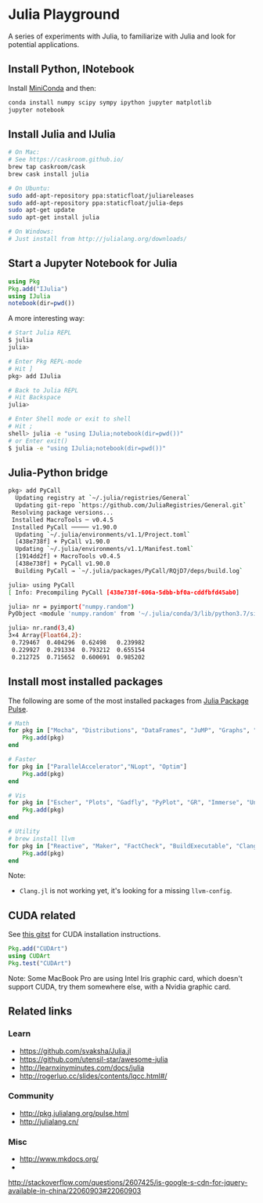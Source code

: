 Julia Playground
====================

A series of experiments with Julia, to familiarize with Julia and look for
potential applications.

Install Python, INotebook
-----------------------------------------

Install [MiniConda](http://conda.pydata.org/miniconda.html) and then:

```bash
conda install numpy scipy sympy ipython jupyter matplotlib
jupyter notebook
```

Install Julia and IJulia
-----------------------------------------

```bash
# On Mac:
# See https://caskroom.github.io/
brew tap caskroom/cask
brew cask install julia

# On Ubuntu:
sudo add-apt-repository ppa:staticfloat/juliareleases
sudo add-apt-repository ppa:staticfloat/julia-deps
sudo apt-get update
sudo apt-get install julia

# On Windows:
# Just install from http://julialang.org/downloads/
```

Start a Jupyter Notebook for Julia
------------------------------------

```julia
using Pkg
Pkg.add("IJulia")
using IJulia
notebook(dir=pwd())
```

A more interesting way:

```bash
# Start Julia REPL
$ julia
julia>

# Enter Pkg REPL-mode
# Hit ]
pkg> add IJulia

# Back to Julia REPL
# Hit Backspace
julia>

# Enter Shell mode or exit to shell
# Hit ;
shell> julia -e "using IJulia;notebook(dir=pwd())"
# or Enter exit()
$ julia -e "using IJulia;notebook(dir=pwd())"
```

Julia-Python bridge
-----------------------------------------

```bash
pkg> add PyCall
  Updating registry at `~/.julia/registries/General`
  Updating git-repo `https://github.com/JuliaRegistries/General.git`
 Resolving package versions...
 Installed MacroTools ─ v0.4.5
 Installed PyCall ───── v1.90.0
  Updating `~/.julia/environments/v1.1/Project.toml`
  [438e738f] + PyCall v1.90.0
  Updating `~/.julia/environments/v1.1/Manifest.toml`
  [1914dd2f] + MacroTools v0.4.5
  [438e738f] + PyCall v1.90.0
  Building PyCall → `~/.julia/packages/PyCall/RQjD7/deps/build.log`

julia> using PyCall
[ Info: Precompiling PyCall [438e738f-606a-5dbb-bf0a-cddfbfd45ab0]

julia> nr = pyimport("numpy.random")
PyObject <module 'numpy.random' from '~/.julia/conda/3/lib/python3.7/site-packages/numpy/random/__init__.py'>

julia> nr.rand(3,4)
3×4 Array{Float64,2}:
 0.729467  0.404296  0.62498   0.239982
 0.229927  0.291334  0.793212  0.655154
 0.212725  0.715652  0.600691  0.985202
```

Install most installed packages
-----------------------------------------

The following are some of the most installed packages from [Julia Package Pulse](http://pkg.julialang.org/pulse.html).

```julia
# Math
for pkg in ["Mocha", "Distributions", "DataFrames", "JuMP", "Graphs", "GLM", "GeneticAlgorithms", "ControlSystems", "DiscriminantAnalysis", "HTSLIB"]
    Pkg.add(pkg)
end

# Faster
for pkg in ["ParallelAccelerator","NLopt", "Optim"]
    Pkg.add(pkg)
end

# Vis
for pkg in ["Escher", "Plots", "Gadfly", "PyPlot", "GR", "Immerse", "UnicodePlots", "Qwt", "PlotlyJS", "Interact", "Mux", "GLVisualize", "Blink"]
    Pkg.add(pkg)
end

# Utility
# brew install llvm
for pkg in ["Reactive", "Maker", "FactCheck", "BuildExecutable", "Clang"]
    Pkg.add(pkg)
end
```

Note:

* `Clang.jl` is not working yet, it's looking for a missing `llvm-config`.

CUDA related
-----------------------------------------

See [this gitst](https://gist.github.com/mlhales/5785725) for CUDA installation
instructions.

```julia
Pkg.add("CUDArt")
using CUDArt
Pkg.test("CUDArt")
```

Note: Some MacBook Pro are using Intel Iris graphic card, which doesn't support CUDA, try
them somewhere else, with a Nvidia graphic card.

Related links
-----------------------------------------

### Learn

* https://github.com/svaksha/Julia.jl
* https://github.com/utensil-star/awesome-julia
* http://learnxinyminutes.com/docs/julia
* http://rogerluo.cc/slides/contents/lqcc.html#/

### Community

* http://pkg.julialang.org/pulse.html
* http://julialang.cn/

### Misc

* http://www.mkdocs.org/
*
http://stackoverflow.com/questions/2607425/is-google-s-cdn-for-jquery-available-in-china/22060903#22060903
